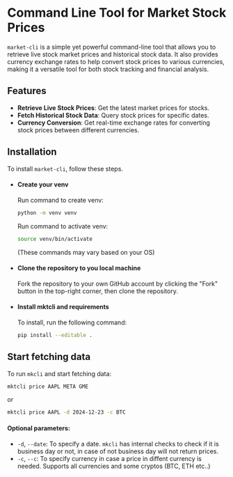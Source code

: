 # Command Line Tool for Market Stock Prices

`market-cli` is a simple yet powerful command-line tool that allows you to retrieve live stock market prices and historical stock data. It also provides currency exchange rates to help convert stock prices to various currencies, making it a versatile tool for both stock tracking and financial analysis.

## Features

- **Retrieve Live Stock Prices**: Get the latest market prices for stocks.
- **Fetch Historical Stock Data**: Query stock prices for specific dates.
- **Currency Conversion**: Get real-time exchange rates for converting stock prices between different currencies.
  
## Installation

To install `market-cli`, follow these steps.

* #### Create your venv 

  Run command to create venv: 
  
  ```bash
  python -m venv venv
  ```
  Run command to activate venv:

  ```bash
  source venv/bin/activate
  ```
  (These commands may vary based on your OS)

* #### Clone the repository to you local machine

  Fork the repository to your own GitHub account by clicking the "Fork" button in the top-right corner, then clone the repository.

* #### Install mktcli and requirements

  To install, run the following command:
  
  ```bash
  pip install --editable . 
  ```

## Start fetching data 

To run `mkcli` and start fetching data:

```bash
mktcli price AAPL META GME
```
or 

```bash
mktcli price AAPL -d 2024-12-23 -c BTC 
```

#### Optional parameters:
* `-d`, `--date`: To specify a date. `mkcli` has internal checks to check if it is business day or not, in case of not business day will not return prices.
* `-c`, `--c`: To specify currency in case a price in diffent currency is needed. Supports all currencies and some cryptos (BTC, ETH etc..)




